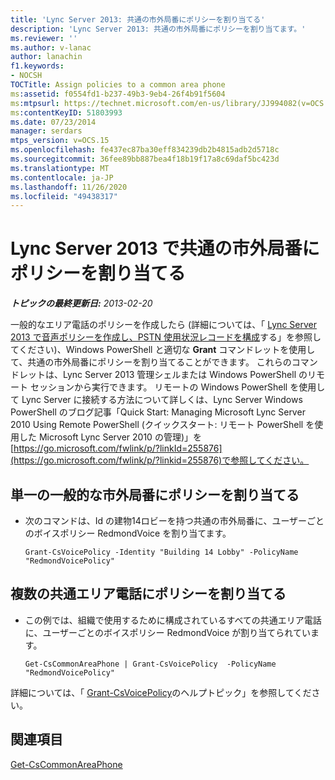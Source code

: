 ```yaml
---
title: 'Lync Server 2013: 共通の市外局番にポリシーを割り当てる'
description: 'Lync Server 2013: 共通の市外局番にポリシーを割り当てます。'
ms.reviewer: ''
ms.author: v-lanac
author: lanachin
f1.keywords:
- NOCSH
TOCTitle: Assign policies to a common area phone
ms:assetid: f0554fd1-b237-49b3-9eb4-26f4b91f5604
ms:mtpsurl: https://technet.microsoft.com/en-us/library/JJ994082(v=OCS.15)
ms:contentKeyID: 51803993
ms.date: 07/23/2014
manager: serdars
mtps_version: v=OCS.15
ms.openlocfilehash: fe437ec87ba30eff834239db2b4815adb2d5718c
ms.sourcegitcommit: 36fee89bb887bea4f18b19f17a8c69daf5bc423d
ms.translationtype: MT
ms.contentlocale: ja-JP
ms.lasthandoff: 11/26/2020
ms.locfileid: "49438317"
---
```

# <a name="assign-policies-in-lync-server-2013-to-a-common-area-phone"></a>Lync Server 2013 で共通の市外局番にポリシーを割り当てる

<div data-xmlns="http://www.w3.org/1999/xhtml">

<div class="topic" data-xmlns="http://www.w3.org/1999/xhtml" data-msxsl="urn:schemas-microsoft-com:xslt" data-cs="https://msdn.microsoft.com/">

<div data-asp="https://msdn2.microsoft.com/asp">



</div>

<div id="mainSection">

<div id="mainBody">

<span> </span>

_**トピックの最終更新日:** 2013-02-20_

一般的なエリア電話のポリシーを作成したら (詳細については、「 [Lync Server 2013 で音声ポリシーを作成し、PSTN 使用状況レコードを構成](lync-server-2013-create-a-voice-policy-and-configure-pstn-usage-records.md)する」を参照してください)、Windows PowerShell と適切な **Grant** コマンドレットを使用して、共通の市外局番にポリシーを割り当てることができます。 これらのコマンドレットは、Lync Server 2013 管理シェルまたは Windows PowerShell のリモート セッションから実行できます。 リモートの Windows PowerShell を使用して Lync Server に接続する方法について詳しくは、Lync Server Windows PowerShell のブログ記事「Quick Start: Managing Microsoft Lync Server 2010 Using Remote PowerShell (クイックスタート: リモート PowerShell を使用した Microsoft Lync Server 2010 の管理)」を[https://go.microsoft.com/fwlink/p/?linkId=255876](https://go.microsoft.com/fwlink/p/?linkid=255876)で参照してください。

<div>


<div>

## <a name="assigning-a-policy-to-a-single-common-area-phone"></a>単一の一般的な市外局番にポリシーを割り当てる

  - 次のコマンドは、Id の建物14ロビーを持つ共通の市外局番に、ユーザーごとのボイスポリシー RedmondVoice を割り当てます。
    
        Grant-CsVoicePolicy -Identity "Building 14 Lobby" -PolicyName "RedmondVoicePolicy"

</div>

<div>

## <a name="assigning-a-policy-to-multiple-common-area-phones"></a>複数の共通エリア電話にポリシーを割り当てる

  - この例では、組織で使用するために構成されているすべての共通エリア電話に、ユーザーごとのボイスポリシー RedmondVoice が割り当てられています。
    
        Get-CsCommonAreaPhone | Grant-CsVoicePolicy  -PolicyName "RedmondVoicePolicy"

</div>

詳細については、「 [Grant-CsVoicePolicy](https://docs.microsoft.com/powershell/module/skype/Grant-CsVoicePolicy)のヘルプトピック」を参照してください。

</div>

<div>

## <a name="see-also"></a>関連項目


[Get-CsCommonAreaPhone](https://docs.microsoft.com/powershell/module/skype/Get-CsCommonAreaPhone)  
  

</div>

</div>

<span> </span>

</div>

</div>

</div>

